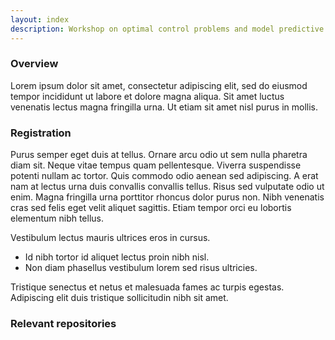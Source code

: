 ```yaml
---
layout: index
description: Workshop on optimal control problems and model predictive control. July 10th - 11th @ Cambridge, MA
---
```


### Overview

Lorem ipsum dolor sit amet, consectetur adipiscing elit, sed do eiusmod tempor incididunt ut labore et dolore magna aliqua. Sit amet luctus venenatis lectus magna fringilla urna. Ut etiam sit amet nisl purus in mollis.

### Registration

Purus semper eget duis at tellus. Ornare arcu odio ut sem nulla pharetra diam sit. Neque vitae tempus quam pellentesque. Viverra suspendisse potenti nullam ac tortor. Quis commodo odio aenean sed adipiscing. A erat nam at lectus urna duis convallis convallis tellus. Risus sed vulputate odio ut enim. Magna fringilla urna porttitor rhoncus dolor purus non. Nibh venenatis cras sed felis eget velit aliquet sagittis. Etiam tempor orci eu lobortis elementum nibh tellus.

Vestibulum lectus mauris ultrices eros in cursus.

- Id nibh tortor id aliquet lectus proin nibh nisl.
- Non diam phasellus vestibulum lorem sed risus ultricies.

Tristique senectus et netus et malesuada fames ac turpis egestas. Adipiscing elit duis tristique sollicitudin nibh sit amet.

### Relevant repositories